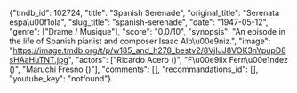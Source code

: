 {"tmdb_id": 102724, "title": "Spanish Serenade", "original_title": "Serenata espa\u00f1ola", "slug_title": "spanish-serenade", "date": "1947-05-12", "genre": ["Drame / Musique"], "score": "0.0/10", "synopsis": "An episode in the life of Spanish pianist and composer Isaac Alb\u00e9niz.", "image": "https://image.tmdb.org/t/p/w185_and_h278_bestv2/8VjIJJ8VOK3nYpupD8sHAaHuTNT.jpg", "actors": ["Ricardo Acero ()", "F\u00e9lix Fern\u00e1ndez ()", "Maruchi Fresno ()"], "comments": [], "recommandations_id": [], "youtube_key": "notfound"}